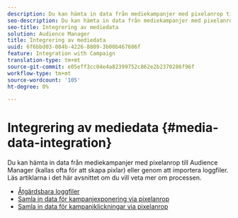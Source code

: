 ```yaml
---
description: Du kan hämta in data från mediekampanjer med pixelanrop till Audience Manager (kallas ofta för att skapa pixlar) eller genom att importera loggfiler.
seo-description: Du kan hämta in data från mediekampanjer med pixelanrop till Audience Manager (kallas ofta för att skapa pixlar) eller genom att importera loggfiler.
seo-title: Integrering av mediedata
solution: Audience Manager
title: Integrering av mediedata
uuid: 6f6bbd03-084b-4226-8809-3b00b467606f
feature: Integration with Campaign
translation-type: tm+mt
source-git-commit: e05eff3cc04e4a82399752c862e2b2370286f96f
workflow-type: tm+mt
source-wordcount: '105'
ht-degree: 0%

---
```



# Integrering av mediedata {#media-data-integration}

Du kan hämta in data från mediekampanjer med pixelanrop till Audience Manager (kallas ofta för att skapa pixlar) eller genom att importera loggfiler. Läs artiklarna i det här avsnittet om du vill veta mer om processen.

<!-- c_camp_data_int.xml -->

* [Åtgärdsbara loggfiler](/help/using/integration/media-data-integration/actionable-log-files.md)
* [Samla in data för kampanjexponering via pixelanrop](/help/using/integration/media-data-integration/impression-data-pixels.md)
* [Samla in data för kampanjklickningar via pixelanrop](/help/using/integration/media-data-integration/click-data-pixels.md)